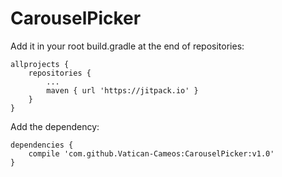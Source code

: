 # CarouselPicker
Add it in your root build.gradle at the end of repositories:
```
allprojects {
	repositories {
		...
		maven { url 'https://jitpack.io' }
	}
}
```
 
Add the dependency:
```
dependencies {
	compile 'com.github.Vatican-Cameos:CarouselPicker:v1.0'
}
```

